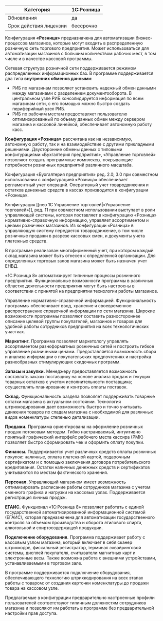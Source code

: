 
| Категория              | 1С:Розница |
| ---------------------- | ---------- |
| Обновления             | да         |
| Срок действия лицензии | бессрочно  |
Конфигурация **«Розница»** предназначена для автоматизации бизнес-процессов магазинов, которые могут входить в распределенную розничную сеть торгового предприятия. Может использоваться для автоматизации магазинов с большим количеством рабочих мест, в том числе и в качестве кассовой программы.

Сетевая структура розничной сети поддерживается режимом распределенных информационных баз. В программе поддерживается два типа **внутренних обменов данными**:  

- РИБ по магазинам позволяет установить надежный обмен данными между магазинами с разделением документооборота. В центральном узле РИБ консолидируется информация по всем магазинам сети, с его помощью можно быстро создать периферийный узел РИБ.
- РИБ по рабочим местам предоставляет пользователю оптимизированный по объему данных обмен между сервером магазина и кассовой линейкой, обеспечивает автономную работу касс.

  
**Конфигурация «Розница»** рассчитана как на независимую, автономную работу, так и на взаимодействие с другими прикладными решениями. Двусторонние обмены данных с типовыми конфигурациями «Бухгалтерия предприятия», «Управление торговлей» позволяют создать программные комплексы, покрывающие потребности розничных предприятий различного масштаба.  
  
Конфигурация «Бухгалтерия предприятия» ред. 2.0, 3.0 при совместном использовании с конфигурацией «Розница» обеспечивает регламентный учет операций. Оперативный учет товародвижения и остатков денежных средств в кассах производится в конфигурации «Розница». 

Конфигурация [[нео 1С Управление торговлей|«Управление торговлей»]], ред. 11 при совместном использовании выступает в роли управляющей системы, которая поставляет в конфигурацию «Розница» нормативно-справочную информацию, управляет ассортиментом и ценами розничных магазинов. Из конфигурации «Розница» в управляющую систему передается товародвижение, в том числе розничные продажи в разрезе кассовых смен, и документы учета платежных средств.

В программе реализован многофирменный учет, при котором каждый склад магазина может быть отнесен к определенной организации. Для определенных торговых залов магазина может быть назначен учет ЕНВД.  
  
«1С:Розница 8» автоматизирует типичные процессы розничного предприятия. Функциональные возможности программы в различных областях деятельности предприятия могут быть настроены в соответствии с принятой на предприятии технологии работы магазинов.  
  
Управление нормативно-справочной информацией. Функциональность программы обеспечивает ввод, хранение и своевременное распространение справочной информации по сети магазина. Широкие возможности программы позволяют составить разностороннее описание целевой группы покупателей, магазинов и товаров для удобной работы сотрудников предприятия на всех технологических участках. 

**Маркетинг.** Программа позволяет маркетологу управлять ассортиментом разноформатных розничных сетей и построить гибкое управление розничными ценами. Предоставляется возможность сбора и анализа информации о покупательских предпочтениях и настройка разнообразных стимулирующих скидочных программ.

**Запасы и закупки.** Менеджеру предоставляется возможность составлять заказы поставщику на основе анализа продаж и текущих товарных остатков с учетом исполнительности поставщика; осуществлять планирование и контроль оплаты поставок.

**Склад.** Функциональность раздела позволяет поддерживать товарные остатки магазина в актуальном состоянии. Технология штрихкодирования дает возможность быстро и точно учитывать движения товаров по сладам магазина с необходимой для различных видов номенклатуры степенью детализации.

**Продажи.** Программа ориентирована на оформление розничных продаж потоковым методом. Гибко настраиваемый, интуитивно понятный графический интерфейс рабочего места кассира (РМК) позволяет быстро сформировать чек и оформить оплату покупки.

**Финансы.** Поддерживается учет различных средств оплаты розничных покупок: наличные, оплата платежной картой, подарочным сертификатом и с помощью заключения договора потребительского кредитования. Остатки наличных денежных средств и сертификатов учитываются по местам фактического хранения.

**Персонал.** Управляющий магазином имеет возможность оптимизировать расписание работы сотрудников магазина с учетом сменного графика и нагрузки на кассовых узлах. Поддерживается регистрация личных продаж. 

**ЕГАИС.** Функционал «1С:Розница 8» позволяет работать с единой государственной автоматизированной информационной системой (ЕГАИС), которая предназначена для автоматизации государственного контроля за объемом производства и оборота этилового спирта, алкогольной и спиртосодержащей продукции. 

**Подключение оборудования.** Программа поддерживает работу с кассовым узлом магазина, который включает в себя сканер штрихкодов, фискальный регистратор, терминал эквайринговой системы, дисплей покупателя, считыватели магнитных карт и электронные весы. Также возможна работа с внешними устройствами, устанавливаемыми в торговом зале. 

  
В программе поддерживается подключение оборудования, обеспечивающего технологию штрихкодирования на всех этапах работы с товаром: от создания карточки номенклатуры до продажи товара на кассовом узле.   
  
Предлагаемые в конфигурации предварительно настроенные профили пользователей соответствуют типичным должностям сотрудников магазина и позволяют им работать в программе без предварительной настройки прав доступа.